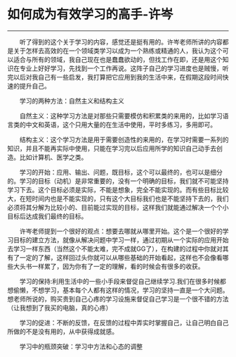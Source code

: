 # 如何成为有效学习的高手-许岑
***
&ensp;&ensp;&ensp;&ensp;听了得到的这个关于学习的内容，感觉还是挺有用的。许岑老师所讲的内容都是关于怎样去高效的在一个领域类学习以成为一个熟练或精通的人，我认为这个可以适合与所有的领域，我自己现在也是蠢蠢欲动的，但找工作在即，还是用这个知识在专业上好好学习，先找到一个工作再说。这阵子自己的学习进度也是贼慢，听完以后对我自己有一些启发，我打算把它应用到我的生活中来，在假期这段时间快速的提升自己。

&ensp;&ensp;&ensp;&ensp;学习的两种方法：自然主义和结构主义

&ensp;&ensp;&ensp;&ensp;自然主义：这种学习方法是对那些只需要模仿和积累类的来用的，比如学习语言类的中文和英语，这个只用大量的在生活中使用，平时多练习，多用即可。

&ensp;&ensp;&ensp;&ensp;结构主义：这个学习方法是用于需要创造性的来用的，在学习时需要一系列的知识，并且不能再实际中使用，只能在学习完以后应用所学的知识自己动手去创造。比如计算机、医学之类。

&ensp;&ensp;&ensp;&ensp;学习的开始：应用、输出、问题，既目标，这个可以最终的，也可以是细分的。学习的目标（动机）是非常重要的，没有一个明确的目标，我们就不可能坚持学习下去。这个目标必须是实际，不能是想象，完全不能实现的。而有些目标比较大，在短时间内也是不能实现的，只有这个大目标我们也是不能坚持下去的，我们必须将其分解为比较小的、目前能过实现的目标，这样我们就能通过解决一个个小目标后达成我们最终的目标。

&ensp;&ensp;&ensp;&ensp;许岑老师提到一个很好的观点：想要去哪就从哪里开始。这个是一个很好的学习目标的建立方法，就像从解决问题中学习一样，通过初期从一个实际的应用开始去学习一样东西（当然这个不能太难，完不成就GG了），在构建的过程中你就对其有了一定的了解，这样回过头你就可以从哪些基础的开始看起，这样也不会像看哪些大头书一样累了，因为你有了一定的理解，看的时候会有很多的收获。

&ensp;&ensp;&ensp;&ensp;学习的保持:利用生活中的一些小手段来督促自己继续学习.我们在很多时候都想偷懒，不想学习，基本每个人都有这样的情况，学习的坚持一直是一个大问题。想老师所说的，购买贵到自己心疼的学习设施来督促自己学习是一个很不错的方法（让我想到了我买的电脑，真的心疼）

&ensp;&ensp;&ensp;&ensp;学习的促进：不断的反馈，在反馈的过程中弄实时掌握自己，让自己明白自己所做的不是没有用的，从中获得成就感。

&ensp;&ensp;&ensp;&ensp;学习中的瓶颈突破：学习中方法和心态的调整